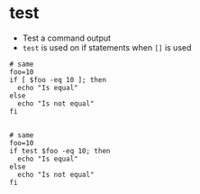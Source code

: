 # test

- Test a command output
- `test` is used on if statements when `[]` is used

```shell
# same
foo=10
if [ $foo -eq 10 ]; then
  echo "Is equal"
else
  echo "Is not equal"
fi


# same
foo=10
if test $foo -eq 10; then
  echo "Is equal"
else
  echo "Is not equal"
fi
```
